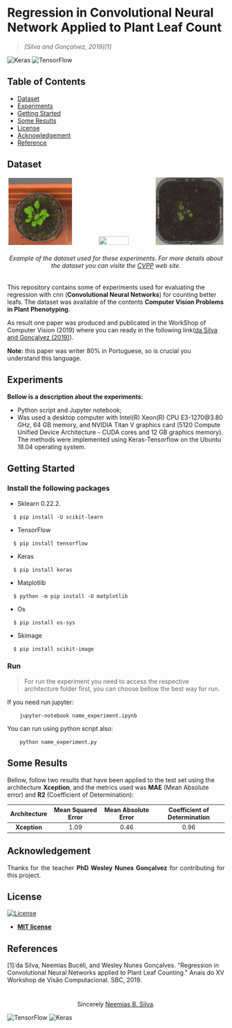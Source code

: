# Regression in Convolutional Neural Network Applied to Plant Leaf Count
> <cite>[Silva and Gonçalvez, 2019][1]</cite>

![Keras](https://img.shields.io/badge/Keras-%23D00000.svg?style=for-the-badge&logo=Keras&logoColor=white)
![TensorFlow](https://img.shields.io/badge/TensorFlow-%23FF6F00.svg?style=for-the-badge&logo=TensorFlow&logoColor=white)


## Table of Contents

- [Dataset](##dataset)
- [Experiments](##experiments)
- [Getting Started](##gettingstarted)
- [Some Results](##someresults)
- [License](##license)
- [Acknowledgement](##acknowledgement)
- [Reference](##reference)


## Dataset

<p align="center">
<img src="dataset-01.png" width="29%" height="30%">
<img src="dataset-02.png" width="37.1%" height="30%">
<img src="dataset-03.png" width="31%" height="30%"></p>
<h6 align="center"> Example of the dataset used for these experiments. For more details about the dataset you can visite the <a href="https://www.plant-phenotyping.org/CVPPP2017-CFP">CVPP</a> web site.</h6>

This repository contains some of experiments used for evaluating the regression with cnn (__Convolutional Neural Networks__) for counting better leafs. The dataset was available of the contents __Computer Vision Problems in Plant Phenotyping__.

As result one paper was produced and publicated in the WorkShop of Computer Vision (2019) where you can ready in the following link([da Silva and Gonçalvez (2019)](https://doi.org/10.5753/wvc.2019.7627)).

__Note:__ this paper was writer 80% in Portuguese, so is crucial you understand this language.


## Experiments
**Bellow is a description about the experiments:**
<ul> 
    <li> Python script and Jupyter notebook;
    <li> Was used a desktop computer with
Intel(R) Xeon(R) CPU E3-1270@3.80 GHz, 64 GB memory, and NVIDIA
Titan V graphics card (5120 Compute Unified Device Architecture -
CUDA cores and 12 GB graphics memory). The methods were implemented
using Keras-Tensorflow on the Ubuntu 18.04 operating
system.
</ul>

## Getting Started

### Install the following packages

  * Sklearn 0.22.2.
  ```
    $ pip install -U scikit-learn
  ```
  * TensorFlow
  ```
    $ pip install tensorflow
  ```
  * Keras
  ```
    $ pip install keras
  ```
  * Matplotlib
  ```
    $ python -m pip install -U matplotlib
  ```
  * Os
  ```
    $ pip install os-sys
  ```
  * Skimage
  ```
    $ pip install scikit-image
  ```

### Run

> For run the experiment you need to access the respective architecture folder first, you can choose bellow the best way for run.

If you need run jupyter:
```
    jupyter-notebook name_experiment.ipynb 
```

You can run using python script also:
```
    python name_experiment.py
```

## Some Results

Bellow, follow two results that have been applied to the test set using the architecture __Xception__, and the metrics used was __MAE__ (Mean Absolute error) and __R2__ (Coefficient of Determination):

| __Architecture__ | __Mean Squared Error__| __Mean Absolute Error__ | __Coefficient of Determination__|
|:-------------:|:-------------:|:-------------:|:-------------:|
|__Xception__ | 1.09 | 0.46     | 0.96|


## Acknowledgement

<p align="justify">Thanks for the teacher <b>PhD Wesley Nunes Gonçalvez</b> for contributing for this project.</p>

## License

[![License](http://img.shields.io/:license-mit-blue.svg?style=flat-square)](http://badges.mit-license.org)

- **[MIT license](http://opensource.org/licenses/mit-license.php)**

## References

[1]:da Silva, Neemias Bucéli, and Wesley Nunes Gonçalves. "Regression in Convolutional Neural Networks applied to Plant Leaf Counting." Anais do XV Workshop de Visão Computacional. SBC, 2019.

#

<p align="center">Sincerely <a href="https://github.com/neemiasbsilva"> Neemias B. Silva</a>.</p>


![TensorFlow](https://img.shields.io/badge/TensorFlow-%23FF6F00.svg?style=for-the-badge&logo=TensorFlow&logoColor=white)
![Keras](https://img.shields.io/badge/Keras-%23D00000.svg?style=for-the-badge&logo=Keras&logoColor=white)
